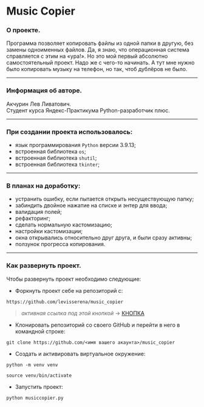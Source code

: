 # Music Copier

### О проекте.
Программа позволяет копировать файлы из одной папки в другую, без замены одноименных файлов.
Да, я знаю, что операционная система справляется с этим на «ура!».
Но это мой первый абсолютно самостоятельный проект. Надо же с чего-то начинать.
А тут мне нужно было копировать музыку на телефон, но так, чтоб дублёров не было.
___
### Информация об авторе.
Акчурин Лев Ливатович.<br>Студент курса Яндекс-Практикума Python-разработчик плюс.
___
### При создании проекта использовалось:
- язык программирования `Python` версии 3.9.13;
- встроенная библиотека `os`;
- встроенная библиотека `shutil`;
- встроенная библиотека `tkinter`;
___
### В планах на доработку:
- устранить ошибку, если пытается открыть несуществующую папку;
- забиндить двойное нажатие на списке и энтер для ввода;
- валидация полей;
- рефакторинг;
- сделать нормальную кастомизацию;
- настройки кастомизации;
- окна открывались относительно друг друга, и были сразу активны;
- ползунок прогресса копирования.
___
### Как развернуть проект.
Чтобы развернуть проект необходимо следующие:
- Форкнуть проект себе на репозиторий с:
```
https://github.com/levisserena/music_copier
```

>*активная ссылка под этой кнопкой* -> [КНОПКА](https://github.com/levisserena/music_copier)
- Клонировать репозиторий со своего GitHub и перейти в него в командной строке:

```
git clone https://github.com/<имя вашего акаунта>/music_copier
```
- Создать и активировать виртуальное окружение:

```
python -m venv venv
```

```
source venv/bin/activate
```

- Запустить проект:

```
python musiccopier.py
```
